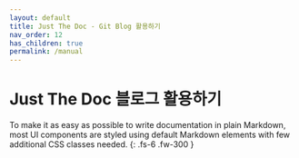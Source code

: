 ```yaml
---
layout: default
title: Just The Doc - Git Blog 활용하기
nav_order: 12
has_children: true
permalink: /manual
---
```


# Just The Doc 블로그 활용하기

To make it as easy as possible to write documentation in plain Markdown, most UI components are styled using default Markdown elements with few additional CSS classes needed.
{: .fs-6 .fw-300 }
